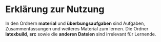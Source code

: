 # Erklärung zur Nutzung
In den Ordnern __material__ und __überbungsaufgaben__ sind Aufgaben, Zusammenfassungen und weiteres Material zum lernen. Die Ordner __latexbuild__, __src__ sowie die __anderen Dateien__ sind irrelevant für Lernende.